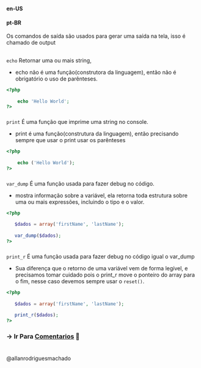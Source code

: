 #                

#### en-US


#### pt-BR
Os comandos de saída são usados para gerar uma saída na tela, isso é chamado de output

##

`echo` Retornar uma ou mais string, 
* echo não é uma função(construtora da linguagem), então não é obrigatório o uso de parênteses.
```php
<?php
    
    echo 'Hello World';
?>
```

###

`print` É uma função que imprime uma string no console.
* print é uma função(construtura da linguagem), então precisando sempre que usar o print usar os parênteses
```php
<?php
    
    echo ('Hello World');
?>
```

###

`var_dump` É uma função usada para fazer debug no código.
* mostra informação sobre a variável, ela retorna toda estrutura sobre uma ou mais expressões, incluindo o tipo e o valor.

```php
<?php
    
   $dados = array('firstName', 'lastName');
   
   var_dump($dados);
?>
```

###

`print_r` É uma função usada para fazer debug no código igual o var_dump
* Sua diferença que o retorno de uma variável vem de forma legível, e precisamos tomar cuidado pois o print_r move o ponteiro 
do array para o fim, nesse caso devemos sempre usar o `reset()`.
  
```php
<?php
    
   $dados = array('firstName', 'lastName');
   
   print_r($dados);
?>
```

### -> Ir Para [Comentarios](Comentarios.md) 🚀

#

@allanrodriguesmachado